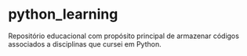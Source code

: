# python_learning
Repositório educacional com propósito principal de armazenar códigos associados a disciplinas que cursei em Python.
